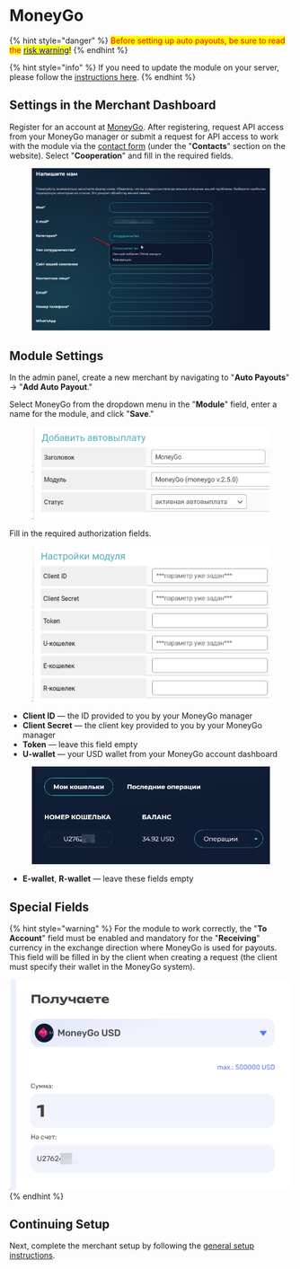 # MoneyGo

{% hint style="danger" %}
<mark style="color:red;">Before setting up auto payouts, be sure to read the</mark> [<mark style="color:blue;">risk warning</mark>](https://premiumexchanger.com/wiki/preduprezhdenie-auto/)<mark style="color:blue;">!</mark>
{% endhint %}

{% hint style="info" %}
If you need to update the module on your server, please follow the [instructions here](https://premium.gitbook.io/rukovodstvo-polzovatelya/osnovnye-nastroiki/faq/kak-obnovit-faily-na-servere#moduli-avtovyplat).
{% endhint %}

## Settings in the Merchant Dashboard <a href="#merchant-dashboard-settings" id="merchant-dashboard-settings"></a>

Register for an account at [MoneyGo](https://money-go.com/ru/register). After registering, request API access from your MoneyGo manager or submit a request for API access to work with the module via the [contact form](https://money-go.com/ru/helpdesk) (under the "**Contacts**" section on the website). Select "**Cooperation**" and fill in the required fields.

<figure><img src="../../../.gitbook/assets/image (2010).png" alt=""><figcaption></figcaption></figure>

## Module Settings <a href="#module-settings" id="module-settings"></a>

In the admin panel, create a new merchant by navigating to "**Auto Payouts**" -> "**Add Auto Payout**."

Select MoneyGo from the dropdown menu in the "**Module**" field, enter a name for the module, and click "**Save**."

<figure><img src="../../../.gitbook/assets/image (216).png" alt="" width="452"><figcaption></figcaption></figure>

Fill in the required authorization fields.

<figure><img src="../../../.gitbook/assets/image (217).png" alt="" width="446"><figcaption></figcaption></figure>

- **Client ID** — the ID provided to you by your MoneyGo manager  
- **Client Secret** — the client key provided to you by your MoneyGo manager  
- **Token** — leave this field empty  
- **U-wallet** — your USD wallet from your MoneyGo account dashboard

<figure><img src="../../../.gitbook/assets/image (218).png" alt="" width="563"><figcaption></figcaption></figure>

- **E-wallet**, **R-wallet** — leave these fields empty

## Special Fields

{% hint style="warning" %}
For the module to work correctly, the "**To Account**" field must be enabled and mandatory for the "**Receiving**" currency in the exchange direction where MoneyGo is used for payouts. This field will be filled in by the client when creating a request (the client must specify their wallet in the MoneyGo system).

![](<../../../.gitbook/assets/image (219).png>)
{% endhint %}

## Continuing Setup

Next, complete the merchant setup by following the [general setup instructions](https://premium.gitbook.io/rukovodstvo-polzovatelya/osnovnye-nastroiki/merchanty-i-avtovyplaty/avtovyplaty/obshie-nastroiki-merchantov-avtovyplat).